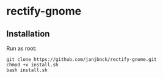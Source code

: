 # rectify-gnome
## Installation
Run as root:
```
git clone https://github.com/janjbnck/rectify-gnome.git
chmod +x install.sh
bash install.sh
```
